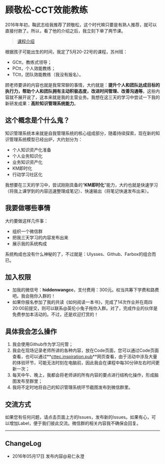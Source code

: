 # 顾敬松-CCT效能教练

2016年年初，鞠武志给我推荐了顾敬松，这个时代嘛只要是有熟人推荐，就可以直接付款了。所以，看了他的介绍之后，我立刻下单了两节课。

> [课程介绍](https://mp.weixin.qq.com/s?__biz=MzI0ODA4MzgwMw==&mid=503272671&idx=1&sn=fa98b26d4109302fc964a14887ee8775)

根据孩子可能出生的时间，我定了5月20-22号的课程，苏州班：

- GCtt，教练式领导；
- PCtt，个人效能教练；
- TCtt，团队效能教练（我没有报名）。

顾老师要讲的内容也就是我常常聊的事情，大约就是：**提升个人和团队达成目标的执行力，帮助个人和团队拥有主动积极态度，改进时间管理、改善沟通等**。这些内容就不展开说了，这本来就是我的主营业务。我想在这三天的学习中尝试一下我的新研发成果：**高阶知识管理系统能力**。

## 这个概念是个什么鬼？

知识管理系统本来就是自我管理系统的核心组成部分，随着持续探索，现在新的知识管理系统模型已经出炉，大约划分为：
- 个人知识资产化准备
- 个人业务知识化
- 业务知识资产化
- KM即时化
- 行动学习社区化

我想要在三天的学习中，尝试刚刚具备的“**KM即时化**”能力，大约也就是快速学习（将我上课学到的内容迅速整理成笔记）、快速输出（将笔记快速发布出来）。

## 我要做哪些事情

大约要做这样几件事：
- 组织一个微信群
- 把我三天学习的内容发布出来
- 展示我的系统构成

系统构成也没有什么神秘的了，不过就是：Ulysses、Github、Farbox的组合而已。

## 加入权限

- 加我的微信号：**hiddenwangcc**，支付费用：300元。权当共筹下学费和路费吧。我会拖你入群的！
- 如果你报名参加了我的共读《如何阅读一本书》，完成了14次作业并在周四20:00前提交，则可以联系@英伦小兔子拖你入群。对了，完成作业的伙伴是免费参加本活动的。不过，还是欢迎打赏的！

## 具体我会怎么操作

1. 我会使用Github作为学习托管；
2. 我会在现场记录老师所讲的各种内容，放在Code页面，您可以通过Code页面查看，也可以通过**[cttec.inspiration.pub](http://cttec.inspiration.pub)**网页查看，由于活动中涉及大量的体验环节，可能无法时刻在电脑前，因此我会在课程中每30分钟左右时间更新一次；
3. 每天中午、晚上，我都会将老师讲的所有内容的要点进行结构化操作，形成脑图发布至群里；
4. 我将不定时地将自己的知识管理系统环节截图发布到微信群里。

## 交流方式

如果您有任何问题，请点击页面上方的Issues，发布新的Issues。如果有心，可以增加Label，便于我们彼此交流。微信群的相关内容我不确保会回复。

----

## ChangeLog

- 2016年05月17日 发布内容@易仁永澄
